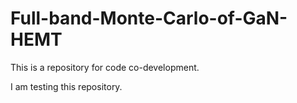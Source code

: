 # Full-band-Monte-Carlo-of-GaN-HEMT
This is a repository for code co-development.

I am testing this repository.
